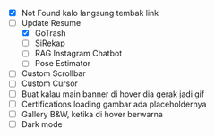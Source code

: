 - [x] Not Found kalo langsung tembak link
- [ ] Update Resume
	- [x] GoTrash
	- [ ] SiRekap
	- [ ] RAG Instagram Chatbot
	- [ ] Pose Estimator

- [ ] Custom Scrollbar
- [ ] Custom Cursor
- [ ] Buat kalau main banner di hover dia gerak jadi gif
- [ ] Certifications loading gambar ada placeholdernya
- [ ] Gallery B&W, ketika di hover berwarna
- [ ] Dark mode
